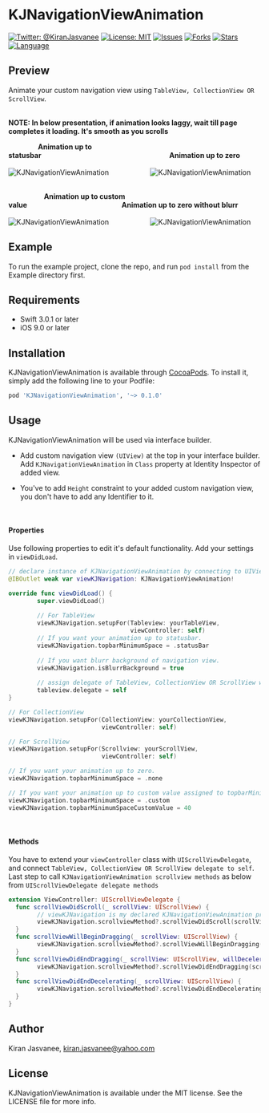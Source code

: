# KJNavigationViewAnimation

[![Twitter: @KiranJasvanee](https://img.shields.io/badge/contact-@kiranjasvanee-blue.svg?style=flat)](https://twitter.com/Kiranjasvanee)
[![License: MIT](https://img.shields.io/badge/license-MIT-blue.svg?style=flat)](https://github.com/KiranJasvanee/KJNavigationViewAnimation/blob/master/LICENSE)
[![Issues](https://img.shields.io/github/issues/KiranJasvanee/KJNavigationViewAnimation.svg)](https://github.com/KiranJasvanee/KJNavigationViewAnimation/issues)
[![Forks](https://img.shields.io/github/forks/KiranJasvanee/KJNavigationViewAnimation.svg)](https://github.com/KiranJasvanee/KJNavigationViewAnimation)
[![Stars](https://img.shields.io/github/stars/KiranJasvanee/KJNavigationViewAnimation.svg)](https://github.com/KiranJasvanee/KJNavigationViewAnimation)
[![Language](https://img.shields.io/badge/Language-Swift-yellow.svg)](https://github.com/KiranJasvanee/KJNavigationViewAnimation)

## Preview
Animate your custom navigation view using `TableView, CollectionView OR ScrollView`.   <br />   <br />

**NOTE: In below presentation, if animation looks laggy, wait till page completes it loading. It's smooth as you scrolls**

&nbsp;&nbsp;&nbsp;&nbsp;&nbsp;&nbsp;&nbsp;&nbsp;&nbsp;&nbsp;&nbsp;&nbsp;&nbsp;&nbsp;&nbsp;**Animation up to statusbar**&nbsp;&nbsp;&nbsp;&nbsp;&nbsp;&nbsp;&nbsp;&nbsp;&nbsp;&nbsp;&nbsp;&nbsp;&nbsp;&nbsp;&nbsp;&nbsp;&nbsp;&nbsp;&nbsp;&nbsp;&nbsp;&nbsp;&nbsp;&nbsp;&nbsp;&nbsp;&nbsp;&nbsp;&nbsp;&nbsp;&nbsp;&nbsp;&nbsp;&nbsp;&nbsp;&nbsp;&nbsp;&nbsp;&nbsp;&nbsp;&nbsp;&nbsp;&nbsp;&nbsp;&nbsp;&nbsp;&nbsp;&nbsp;&nbsp;&nbsp;&nbsp;&nbsp;&nbsp;&nbsp;&nbsp;&nbsp;&nbsp;&nbsp;&nbsp;&nbsp;&nbsp;&nbsp;&nbsp;&nbsp;&nbsp;**Animation up to zero**  <br />  <br />
![KJNavigationViewAnimation](Gifs/Animate_Upto_Statusbar.gif)&nbsp;&nbsp;&nbsp;&nbsp;&nbsp;&nbsp;&nbsp;&nbsp;&nbsp;&nbsp;&nbsp;&nbsp;&nbsp;&nbsp;&nbsp;&nbsp;&nbsp;&nbsp;&nbsp;&nbsp;&nbsp;![KJNavigationViewAnimation](Gifs/Animate_Upto_Zero.gif)  <br />  <br />

&nbsp;&nbsp;&nbsp;&nbsp;&nbsp;&nbsp;&nbsp;&nbsp;&nbsp;&nbsp;&nbsp;&nbsp;&nbsp;&nbsp;&nbsp;&nbsp;&nbsp;&nbsp;**Animation up to custom value**&nbsp;&nbsp;&nbsp;&nbsp;&nbsp;&nbsp;&nbsp;&nbsp;&nbsp;&nbsp;&nbsp;&nbsp;&nbsp;&nbsp;&nbsp;&nbsp;&nbsp;&nbsp;&nbsp;&nbsp;&nbsp;&nbsp;&nbsp;&nbsp;&nbsp;&nbsp;&nbsp;&nbsp;&nbsp;&nbsp;&nbsp;&nbsp;&nbsp;&nbsp;&nbsp;&nbsp;&nbsp;&nbsp;&nbsp;&nbsp;&nbsp;&nbsp;&nbsp;&nbsp;&nbsp;&nbsp;&nbsp;&nbsp;**Animation up to zero without blurr**  <br />  <br />
![KJNavigationViewAnimation](Gifs/Animate_Upto_Custom.gif)&nbsp;&nbsp;&nbsp;&nbsp;&nbsp;&nbsp;&nbsp;&nbsp;&nbsp;&nbsp;&nbsp;&nbsp;&nbsp;&nbsp;&nbsp;&nbsp;&nbsp;&nbsp;&nbsp;&nbsp;&nbsp;![KJNavigationViewAnimation](Gifs/Animate_WithoutBlurr_Upto_Statusbar.gif)

## Example

To run the example project, clone the repo, and run `pod install` from the Example directory first.

## Requirements

- Swift 3.0.1 or later
- iOS 9.0 or later

## Installation

KJNavigationViewAnimation is available through [CocoaPods](http://cocoapods.org). To install
it, simply add the following line to your Podfile:

```ruby
pod 'KJNavigationViewAnimation', '~> 0.1.0'
```

## Usage

KJNavigationViewAnimation will be used via interface builder.

* Add custom navigation view `(UIView)` at the top in your interface builder. Add `KJNavigationViewAnimation` in `Class` property at Identity Inspector of added view.

* You've to add `Height` constraint to your added custom navigation view, you don't have to add any Identifier to it.

  <br />
#### Properties
Use following properties to edit it's default functionality. Add your settings in `viewDidLoad`.

```swift 
// declare instance of KJNavigationViewAnimation by connecting to UIView outlet in interface builder
@IBOutlet weak var viewKJNavigation: KJNavigationViewAnimation!
```
```swift 
override func viewDidLoad() {
        super.viewDidLoad()
        
        // For TableView
        viewKJNavigation.setupFor(Tableview: yourTableView,
                                  viewController: self)
        // If you want your animation up to statusbar.
        viewKJNavigation.topbarMinimumSpace = .statusBar
        
        // If you want blurr background of navigation view.
        viewKJNavigation.isBlurrBackground = true
        
        // assign delegate of TableView, CollectionView OR ScrollView with self.
        tableview.delegate = self
}
```
```swift
// For CollectionView
viewKJNavigation.setupFor(CollectionView: yourCollectionView,
                          viewController: self)
```

```swift
// For ScrollView
viewKJNavigation.setupFor(Scrollview: yourScrollView,
                          viewController: self)
```

```swift
// If you want your animation up to zero.
viewKJNavigation.topbarMinimumSpace = .none
```
```swift
// If you want your animation up to custom value assigned to topbarMinimumSpaceCustomValue property.
viewKJNavigation.topbarMinimumSpace = .custom
viewKJNavigation.topbarMinimumSpaceCustomValue = 40
```
  <br />
  
#### Methods
You have to extend your `viewController` class with `UIScrollViewDelegate`, and connect `TableView, CollectionView OR ScrollView delegate to self`. Last step to call `KJNavigationViewAnimation scrollview methods` as below from `UIScrollViewDelegate delegate methods`

```Swift
extension ViewController: UIScrollViewDelegate {
  func scrollViewDidScroll(_ scrollView: UIScrollView) {
        // viewKJNavigation is my declared KJNavigationViewAnimation property in ViewController class
        viewKJNavigation.scrollviewMethod?.scrollViewDidScroll(scrollView)
  }
  func scrollViewWillBeginDragging(_ scrollView: UIScrollView) {
        viewKJNavigation.scrollviewMethod?.scrollViewWillBeginDragging(scrollView)
  }
  func scrollViewDidEndDragging(_ scrollView: UIScrollView, willDecelerate decelerate: Bool) {
        viewKJNavigation.scrollviewMethod?.scrollViewDidEndDragging(scrollView, willDecelerate: decelerate)
  }
  func scrollViewDidEndDecelerating(_ scrollView: UIScrollView) {
        viewKJNavigation.scrollviewMethod?.scrollViewDidEndDecelerating(scrollView)
  }
}
```

## Author

Kiran Jasvanee, kiran.jasvanee@yahoo.com

## License

KJNavigationViewAnimation is available under the MIT license. See the LICENSE file for more info.
